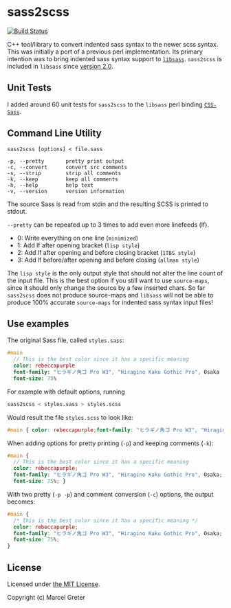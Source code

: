 # sass2scss

[![Build Status](https://travis-ci.org/mgreter/sass2scss.svg?branch=master)](https://travis-ci.org/mgreter/sass2scss)

C++ tool/library to convert indented sass syntax to the newer scss syntax. This
was initially a port of a previous perl implementation. Its primary intention
was to bring indented sass syntax support to [`libsass`](https://github.com/sass/libsass).
`sass2scss` is included in `libsass` since [version 2.0](https://github.com/sass/libsass/releases/tag/v2.0).

## Unit Tests

I added around 60 unit tests for `sass2scss` to the `libsass` perl binding
[`CSS-Sass`](https://github.com/sass/perl-libsass/blob/master/t/06_sass_to_scss.t).

## Command Line Utility

```
sass2scss [options] < file.sass
```

```
-p, --pretty       pretty print output
-c, --convert      convert src comments
-s, --strip        strip all comments
-k, --keep         keep all comments
-h, --help         help text
-v, --version      version information
```

The source Sass is read from stdin and the resulting SCSS is printed to stdout.

`--pretty` can be repeated up to 3 times to add even more linefeeds (lf).

- 0: Write everything on one line (`minimized`)
- 1: Add lf after opening bracket (`lisp style`)
- 2: Add lf after opening and before closing bracket (`1TBS style`)
- 3: Add lf before/after opening and before closing (`allman style`)

The `lisp style` is the only output style that should not alter the line count
of the input file. This is the best option if you still want to use `source-maps`,
since it should only change the source by a few inserted chars. So far
`sass2scss` does not produce source-maps and `libsass` will not be able to
produce 100% accurate `source-maps` for indented sass syntax input files!

## Use examples

The original Sass file, called `styles.sass`:

```sass
#main
  // This is the best color since it has a specific meaning
  color: rebeccapurple
  font-family: "ヒラギノ角ゴ Pro W3", "Hiragino Kaku Gothic Pro", Osaka
  font-size: 75%
```

For example with default options, running

```sh
sass2scss < styles.sass > styles.scss
```

Would result the file `styles.scss` to look like:

```scss
#main { color: rebeccapurple;font-family: "ヒラギノ角ゴ Pro W3", "Hiragino Kaku Gothic Pro", Osaka;font-size: 75%; }
```

When adding options for pretty printing (`-p`) and keeping comments (`-k`):

```scss
#main {
  // This is the best color since it has a specific meaning
  color: rebeccapurple;
  font-family: "ヒラギノ角ゴ Pro W3", "Hiragino Kaku Gothic Pro", Osaka;
  font-size: 75%; }
```

With two pretty (`-p -p`) and comment conversion (`-c`) options, the output becomes:

```scss
#main {
  /* This is the best color since it has a specific meaning */
  color: rebeccapurple;
  font-family: "ヒラギノ角ゴ Pro W3", "Hiragino Kaku Gothic Pro", Osaka;
  font-size: 75%;
}
```

## License

Licensed under [the MIT License](./LICENSE).

Copyright (c) Marcel Greter
